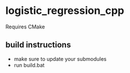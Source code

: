 # logistic_regression_cpp

Requires CMake

## build instructions
- make sure to update your submodules
- run build.bat